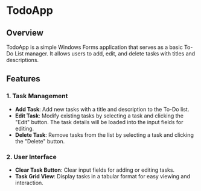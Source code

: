 # TodoApp

## Overview

TodoApp is a simple Windows Forms application that serves as a basic To-Do List manager. It allows users to add, edit, and delete tasks with titles and descriptions.

## Features

### 1. Task Management

   - **Add Task**: Add new tasks with a title and description to the To-Do list.
   - **Edit Task**: Modify existing tasks by selecting a task and clicking the "Edit" button. The task details will be loaded into the input fields for editing.
   - **Delete Task**: Remove tasks from the list by selecting a task and clicking the "Delete" button.

### 2. User Interface

   - **Clear Task Button**: Clear input fields for adding or editing tasks.
   - **Task Grid View**: Display tasks in a tabular format for easy viewing and interaction.

